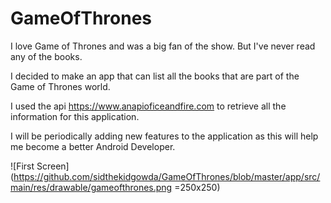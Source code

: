 # GameOfThrones

I love Game of Thrones and was a big fan of the show. But I've never read any of the books. 

I decided to make an app that can list all the books that are part of the Game of Thrones world.

I used the api https://www.anapioficeandfire.com to retrieve all the information for this application.

I will be periodically adding new features to the application as this will help me become a better Android Developer.

![First Screen](https://github.com/sidthekidgowda/GameOfThrones/blob/master/app/src/main/res/drawable/gameofthrones.png =250x250)
